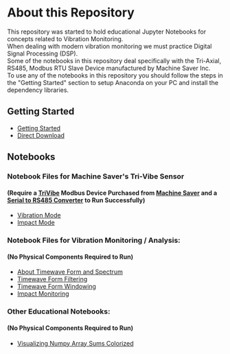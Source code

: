 # About this Repository
This repository was started to hold educational Jupyter Notebooks for concepts related to Vibration Monitoring.  
When dealing with modern vibration monitoring we must practice Digital Signal Processing (DSP).  
Some of the notebooks in this repository deal specifically with the Tri-Axial, RS485, Modbus RTU Slave Device manufactured by Machine Saver Inc.  
To use any of the notebooks in this repository you should follow the steps in the "Getting Started" section to setup Anaconda on your PC and install the dependency libraries.  

## Getting Started  
* [Getting Started](https://docs.google.com/document/d/1rcmZxmFG_VQCJKflxv8HvF_p3KygwyADzOd3SKzEeSw/edit)  
* [Direct Download](https://github.com/drowsylogic/sensor_notebooks/blob/master/Jupyter%20Notebook%20Setup.docx)  

## Notebooks  

### Notebook Files for Machine Saver's Tri-Vibe Sensor 
#### (Require a [TriVibe](https://www.machinesaver.com/product/vtb-trivibe/) Modbus Device Purchased from [Machine Saver](https://www.machinesaver.com/) and a [Serial to RS485 Converter](https://www.amazon.com/JBtek-Converter-Adapter-ch340T-Supported/dp/B00NKAJGZM/ref=sr_1_3?dchild=1&keywords=usb+to+rs485+converter&qid=1587417483&sr=8-3) to Run Successfully)  
* [Vibration Mode](https://github.com/drowsylogic/sensor_notebooks/blob/master/TriVibe_Class_Vibration.ipynb)  
* [Impact Mode](https://github.com/drowsylogic/sensor_notebooks/blob/master/TriVibe_Class_Impact.ipynb)  

### Notebook Files for Vibration Monitoring / Analysis:  
#### (No Physical Components Required to Run)  
* [About Timewave Form and Spectrum](https://github.com/drowsylogic/sensor_notebooks/blob/master/About_Vibration_Spectrum_%26_Timewave_Form.ipynb)  
* [Timewave Form Filtering](https://github.com/drowsylogic/sensor_notebooks/blob/master/Digital_Signal_Filtering.ipynb)  
* [Timewave Form Windowing](https://github.com/drowsylogic/sensor_notebooks/blob/master/Digital_Signal_Windowing.ipynb)  
* [Impact Monitoring](https://github.com/drowsylogic/sensor_notebooks/blob/master/Impact_Window_Simulation.ipynb)  

### Other Educational Notebooks:  
#### (No Physical Components Required to Run)  
* [Visualizing Numpy Array Sums Colorized](https://github.com/drowsylogic/sensor_notebooks/blob/master/Colored_Numpy_Array_Sums.ipynb)  
